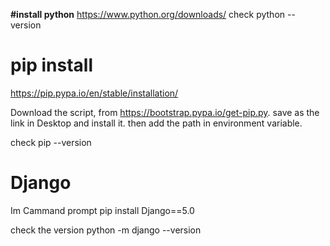 **#install python**
https://www.python.org/downloads/
check python --version

# pip install
https://pip.pypa.io/en/stable/installation/

Download the script, from https://bootstrap.pypa.io/get-pip.py.
save as the link in Desktop and install it. then add the path in environment variable.

check pip --version


# Django
Im Cammand prompt 
pip install Django==5.0

check the version
python -m django  --version

